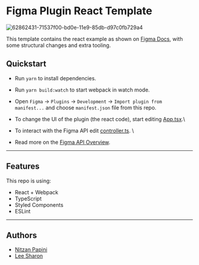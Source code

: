 # Figma Plugin React Template

![62862431-71537f00-bd0e-11e9-85db-d97c0fb729a4](https://user-images.githubusercontent.com/16322616/62862692-46b5f600-bd0f-11e9-93b0-75955d1de8f3.png)

This template contains the react example as shown on [Figma Docs](https://www.figma.com/plugin-docs/intro/), with some structural changes and extra tooling.

## Quickstart

- Run `yarn` to install dependencies.
- Run `yarn build:watch` to start webpack in watch mode.
- Open `Figma` -> `Plugins` -> `Development` -> `Import plugin from manifest...` and choose `manifest.json` file from this repo.

- To change the UI of the plugin (the react code), start editing [App.tsx](./src/app/components/App.tsx).\
- To interact with the Figma API edit [controller.ts](./src/plugin/controller.ts). \
- Read more on the [Figma API Overview](https://www.figma.com/plugin-docs/api/api-overview/).

---

## Features

This repo is using:

- React + Webpack
- TypeScript
- Styled Components
- ESLint

---

## Authors
- [Nitzan Papini](https://github.com/nitzanpap)
- [Lee Sharon](https://github.com/leesharon)
